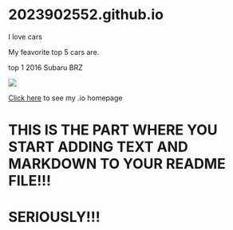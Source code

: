# 2023902552.github.io

I love cars 

My feavorite top 5 cars are.

top 1
2016 Subaru BRZ

<img src="http://www.auto-reviewz.com/wp-content/uploads/2015/06/2016-Subaru-BRZ-Review.jpg">



[Click here](http://2023902552.github.io) to see my .io homepage

# THIS IS THE PART WHERE YOU START ADDING TEXT AND MARKDOWN TO YOUR README FILE!!!

# SERIOUSLY!!!

